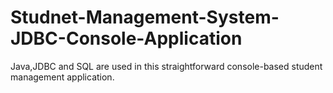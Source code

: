 # Studnet-Management-System-JDBC-Console-Application
 Java,JDBC and SQL are used in this straightforward console-based student management application.
